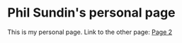 # Phil Sundin's personal page

This is my personal page. Link to the other page: <a href="https://phillipsundin.github.io/FirstPage/">Page 2</a>
